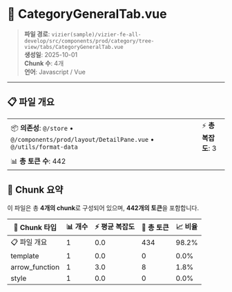 # 📄 CategoryGeneralTab.vue

> **파일 경로**: `vizier(sample)/vizier-fe-all-develop/src/components/prod/category/tree-view/tabs/CategoryGeneralTab.vue`  
> **생성일**: 2025-10-01  
> **Chunk 수**: 4개  
> **언어**: Javascript / Vue
---





## 📋 파일 개요

| | |
|--|--|
| 📦 **의존성**: `@/store` • `@/components/prod/layout/DetailPane.vue` • `@/utils/format-data` | ⚡ **총 복잡도**: 3 |
| 📊 **총 토큰 수**: 442 |  |






## 🧩 Chunk 요약

이 파일은 총 **4개의 chunk**로 구성되어 있으며, **442개의 토큰**을 포함합니다.

| 🧩 Chunk 타입 | 📊 개수 | ⚡ 평균 복잡도 | 📝 총 토큰 | 📈 비율 |
|---------------|--------|-------------|----------|--------|
| 📋 파일 개요 | 1 | 0.0 | 434 | 98.2% |
| template | 1 | 0.0 | 0 | 0.0% |
| arrow_function | 1 | 3.0 | 8 | 1.8% |
| style | 1 | 0.0 | 0 | 0.0% |

